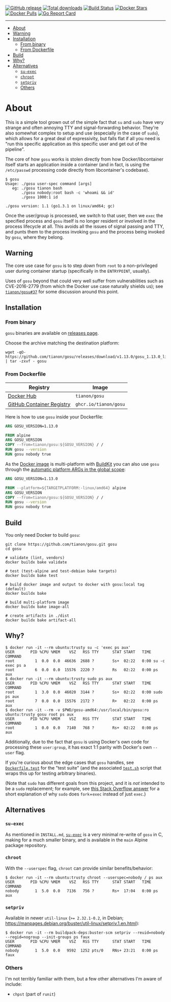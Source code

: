 [![GitHub release](https://img.shields.io/github/release/tianon/gosu.svg?style=flat-square)](https://github.com/tianon/gosu/releases/latest)
[![Total downloads](https://img.shields.io/github/downloads/tianon/gosu/total.svg?style=flat-square)](https://github.com/tianon/gosu/releases/latest)
[![Build Status](https://img.shields.io/github/workflow/status/tianon/gosu/build?label=build&logo=github&style=flat-square)](https://github.com/tianon/gosu/actions?query=workflow%3Abuild)
[![Docker Stars](https://img.shields.io/docker/stars/tianon/gosu.svg?style=flat-square&logo=docker)](https://hub.docker.com/r/tianon/gosu/)
[![Docker Pulls](https://img.shields.io/docker/pulls/tianon/gosu.svg?style=flat-square&logo=docker)](https://hub.docker.com/r/tianon/gosu/)
[![Go Report Card](https://goreportcard.com/badge/github.com/tianon/gosu)](https://goreportcard.com/report/github.com/tianon/gosu)

___

* [About](#about)
* [Warning](#warning)
* [Installation](#installation)
  * [From binary](#from-binary)
  * [From Dockerfile](#from-dockerfile)
* [Build](#build)
* [Why?](#why)
* [Alternatives](#alternatives)
  * [`su-exec`](#su-exec)
  * [`chroot`](#chroot)
  * [`setpriv`](#setpriv)
  * [Others](#others)

# About

This is a simple tool grown out of the simple fact that `su` and `sudo` have very strange and often annoying TTY and
signal-forwarding behavior.  They're also somewhat complex to setup and use (especially in the case of `sudo`), which
allows for a great deal of expressivity, but falls flat if all you need is "run this specific application as this
specific user and get out of the pipeline".

The core of how `gosu` works is stolen directly from how Docker/libcontainer itself starts an application inside a
container (and in fact, is using the `/etc/passwd` processing code directly from libcontainer's codebase).

```shell
$ gosu
Usage: ./gosu user-spec command [args]
   eg: ./gosu tianon bash
       ./gosu nobody:root bash -c 'whoami && id'
       ./gosu 1000:1 id

./gosu version: 1.1 (go1.3.1 on linux/amd64; gc)
```

Once the user/group is processed, we switch to that user, then we `exec` the specified process and `gosu` itself is no
longer resident or involved in the process lifecycle at all.  This avoids all the issues of signal passing and TTY,
and punts them to the process invoking `gosu` and the process being invoked by `gosu`, where they belong.

## Warning

The core use case for `gosu` is to step _down_ from `root` to a non-privileged user during container startup
(specifically in the `ENTRYPOINT`, usually).

Uses of `gosu` beyond that could very well suffer from vulnerabilities such as CVE-2016-2779 (from which the Docker
use case naturally shields us); see [`tianon/gosu#37`](https://github.com/tianon/gosu/issues/37) for some discussion
around this point.

## Installation

### From binary

`gosu` binaries are available on [releases page](https://github.com/tianon/gosu/releases/latest).

Choose the archive matching the destination platform:

```shell
wget -qO- https://github.com/tianon/gosu/releases/download/v1.13.0/gosu_1.13.0_linux_x86_64.tar.gz | tar -zxvf - gosu
```

### From Dockerfile

| Registry                                                                                         | Image                           |
|--------------------------------------------------------------------------------------------------|---------------------------------|
| [Docker Hub](https://hub.docker.com/r/tianon/gosu/)                                              | `tianon/gosu`                   |
| [GitHub Container Registry](https://github.com/users/tianon/packages/container/package/gosu)     | `ghcr.io/tianon/gosu`           |

Here is how to use `gosu` inside your Dockerfile:

```Dockerfile
ARG GOSU_VERSION=1.13.0

FROM alpine
ARG GOSU_VERSION
COPY --from=tianon/gosu:${GOSU_VERSION} / /
RUN gosu --version
RUN gosu nobody true
```

As the [Docker image](https://hub.docker.com/r/tianon/gosu/) is multi-platform with
[BuildKit](https://github.com/moby/buildkit) you can also use `gosu` through the
[automatic platform ARGs in the global scope](https://docs.docker.com/engine/reference/builder/#automatic-platform-args-in-the-global-scope):

```Dockerfile
ARG GOSU_VERSION=1.13.0

FROM --platform=${TARGETPLATFORM:-linux/amd64} alpine
ARG GOSU_VERSION
COPY --from=tianon/gosu:${GOSU_VERSION} / /
RUN gosu --version
RUN gosu nobody true
```

## Build

You only need Docker to build `gosu`:

```shell
git clone https://github.com/tianon/gosu.git gosu
cd gosu

# validate (lint, vendors)
docker buildx bake validate

# test (test-alpine and test-debian bake targets)
docker buildx bake test

# build docker image and output to docker with gosu:local tag (default)
docker buildx bake

# build multi-platform image
docker buildx bake image-all

# create artifacts in ./dist
docker buildx bake artifact-all
```

## Why?

```shell
$ docker run -it --rm ubuntu:trusty su -c 'exec ps aux'
USER       PID %CPU %MEM    VSZ   RSS TTY      STAT START   TIME COMMAND
root         1  0.0  0.0  46636  2688 ?        Ss+  02:22   0:00 su -c exec ps a
root         6  0.0  0.0  15576  2220 ?        Rs   02:22   0:00 ps aux
$ docker run -it --rm ubuntu:trusty sudo ps aux
USER       PID %CPU %MEM    VSZ   RSS TTY      STAT START   TIME COMMAND
root         1  3.0  0.0  46020  3144 ?        Ss+  02:22   0:00 sudo ps aux
root         7  0.0  0.0  15576  2172 ?        R+   02:22   0:00 ps aux
$ docker run -it --rm -v $PWD/gosu-amd64:/usr/local/bin/gosu:ro ubuntu:trusty gosu root ps aux
USER       PID %CPU %MEM    VSZ   RSS TTY      STAT START   TIME COMMAND
root         1  0.0  0.0   7140   768 ?        Rs+  02:22   0:00 ps aux
```

Additionally, due to the fact that `gosu` is using Docker's own code for processing these `user:group`, it has
exact 1:1 parity with Docker's own `--user` flag.

If you're curious about the edge cases that `gosu` handles, see [`Dockerfile.test`](Dockerfile.test) for the
"test suite" (and the associated [`test.sh`](test.sh) script that wraps this up for testing arbitrary binaries).

(Note that `sudo` has different goals from this project, and it is *not* intended to be a `sudo` replacement;
for example, see [this Stack Overflow answer](https://stackoverflow.com/a/48105623) for a short explanation of
why `sudo` does `fork`+`exec` instead of just `exec`.)

## Alternatives

### `su-exec`

As mentioned in `INSTALL.md`, [`su-exec`](https://github.com/ncopa/su-exec) is a very minimal re-write of `gosu` in C,
making for a much smaller binary, and is available in the `main` Alpine package repository.

### `chroot`

With the `--userspec` flag, `chroot` can provide similar benefits/behavior:

```shell
$ docker run -it --rm ubuntu:trusty chroot --userspec=nobody / ps aux
USER       PID %CPU %MEM    VSZ   RSS TTY      STAT START   TIME COMMAND
nobody       1  5.0  0.0   7136   756 ?        Rs+  17:04   0:00 ps aux
```

### `setpriv`

Available in newer `util-linux` (`>= 2.32.1-0.2`, in Debian; https://manpages.debian.org/buster/util-linux/setpriv.1.en.html):

```shell
$ docker run -it --rm buildpack-deps:buster-scm setpriv --reuid=nobody --regid=nogroup --init-groups ps faux
USER       PID %CPU %MEM    VSZ   RSS TTY      STAT START   TIME COMMAND
nobody       1  5.0  0.0   9592  1252 pts/0    RNs+ 23:21   0:00 ps faux
```

### Others

I'm not terribly familiar with them, but a few other alternatives I'm aware of include:

* `chpst` (part of `runit`)
